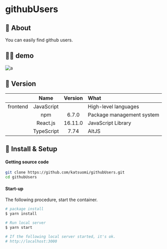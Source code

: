 # githubUsers

## 💬 About
You can easily find github users.

## 💁‍♂️ demo
![a](https://user-images.githubusercontent.com/36298285/71775643-52a89a00-2fc7-11ea-8129-11046b8cbb7d.gif)

## 🌻 Version

||Name|Version|What|
|:-:|:-:|:-:|:-|
|frontend|JavaScript||High-level languages|
||npm|6.7.0|Package management system|
||React.js|16.11.0|JavaScript Library|
||TypeScript|7.74|AltJS|

## 🔰 Install & Setup

#### Getting source code

```bash
git clone https://github.com/katsuomi/githubUsers.git
cd githubUsers
```

#### Start-up

The following procedure, start the container. 

```bash
# package install 
$ yarn install 

# Run local server
$ yarn start

# If the following local server started, it's ok. 
# http://localhost:3000
```
